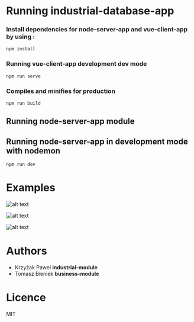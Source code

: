 # Running industrial-database-app

### Install dependencies for node-server-app and vue-client-app by using :

```
npm install
```

### Running vue-client-app development dev mode

```
npm run serve
```

### Compiles and minifies for production

```
npm run build
```

## Running node-server-app module

## Running node-server-app in development mode with nodemon

```
npm run dev
```

# Examples
![alt text](https://github.com/Bienqq/industrial-database-app/blob/master/images/1.png)


![alt text](https://github.com/Bienqq/industrial-database-app/blob/master/images/2.png)


![alt text](https://github.com/Bienqq/industrial-database-app/blob/master/images/3.png)

# Authors

- Krzyżak Pawel  **industrial-module**
- Tomasz Bieniek **business-module**

# Licence
MIT 
